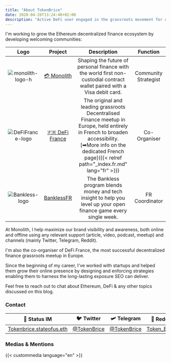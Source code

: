 ```yaml
---
title: "About TokenBrice"
date: 2020-04-26T13:24:40+02:00
description: "Active DeFi user engaged in the grassroots movement for decentralized finance, in France & across Europe."
---
```


I'm working to grow the Ethereum decentralized finance ecosystem by developing welcoming communities:

|  Logo | Project | Description | Function |
| :---: | :---: | :---: | :---: |
|  ![monolith-logo-h](/img/others/monolith-h.png) | [💳 Monolith](https://monolith.xyz) | Shaping the future of personal finance with the world first non-custodial contract wallet paired with a Visa debit card. | Community Strategist |
|  ![DeFiFrance-logo](/img/others/defifrance.jpg) | [🇫🇷 DeFi France](https://t.me/defifrance) | The original and leading grassroots Decentralised Finance meetup in Europe, held entirely in French to broaden accessibility. <br> [➡More info on the dedicated French page]({{< relref path="_index.fr.md" lang="fr" >}}) | Co-Organiser |
| ![Bankless-logo](/img/others/bankless.jpg) | [BanklessFR](https://banklessfr.substack.com/) | The Bankless program blends money and tech insight to help you level up your open finance game every single week. | FR Coordinator |

At Monolith, I help maximize our brand visibility and awareness, both online and offline using any relevant support (article, video, podcast, meetup) and channels (mainly Twitter, Telegram, Reddit).

I'm also the co-organiser of DeFi France, the most successful decentralized finance grassroots meetup in Europe.

Since the beginning of my career, I've worked with startups and helped them grow their online presence by designing and enforcing strategies enabling them to harness the long-lasting exposure SEO can deliver.

Feel free to reach out to chat about Ethereum, DeFi & any other topics discussed on this blog.

### Contact

|  🌟 Status IM | 🐦 Twitter | 🛩 Telegram | 👾 Reddit |
| :---: | :---: | :---: | :---: |
|  [Tokenbrice.stateofus.eth](https://join.status.im/user/tokenbrice.stateofus.eth) | [@TokenBrice](https://twitter.com/tokenbrice) | [@TokenBrice](https://t.me/tokenbrice) | [Token_Brice](https://www.reddit.com/user/Token_Brice) |

### Medias & Mentions

{{< custommedia language="en" >}}
